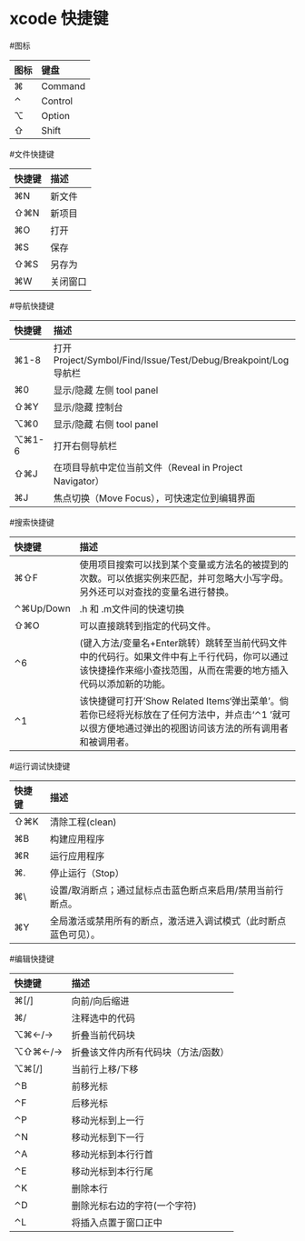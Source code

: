 # xcode 快捷键

#图标

| 图标| 键盘 |
| :----- | :---- |
| ⌘ | Command |
| ⌃ | Control |
| ⌥ | Option |
| ⇧ | Shift |

#文件快捷键

| 快捷键 | 描述 |
| :----- | :---- |
| ⌘N | 新文件 |
| ⇧⌘N | 新项目 |
| ⌘O | 打开 |
| ⌘S | 保存 |
| ⇧⌘S | 另存为 |
| ⌘W | 关闭窗口 |

#导航快捷键

| 快捷键 | 描述 |
| :----- | :---- |
| ⌘1-8 | 打开 Project/Symbol/Find/Issue/Test/Debug/Breakpoint/Log 导航栏 |
| ⌘0 | 显示/隐藏 左侧 tool panel |
| ⇧⌘Y | 显示/隐藏 控制台 |
| ⌥⌘0 | 显示/隐藏 右侧 tool panel |
| ⌥⌘1-6 | 打开右侧导航栏 |
| ⇧⌘J | 在项目导航中定位当前文件（Reveal in Project Navigator） |
| ⌘J | 焦点切换（Move Focus），可快速定位到编辑界面 |

#搜索快捷键

| 快捷键 | 描述 |
| :----- | :---- |
| ⌘⇧F | 使用项目搜索可以找到某个变量或方法名的被提到的次数。可以依据实例来匹配，并可忽略大小写字母。另外还可以对查找的变量名进行替换。 |
| ⌃⌘Up/Down | .h 和 .m文件间的快速切换 |
| ⇧⌘O | 可以直接跳转到指定的代码文件。 |
| ⌃6 | (键入方法/变量名+Enter跳转）跳转至当前代码文件中的代码行。如果文件中有上千行代码，你可以通过该快捷操作来缩小查找范围，从而在需要的地方插入代码以添加新的功能。 |
| ⌃1 | 该快捷键可打开’Show Related Items‘弹出菜单’。倘若你已经将光标放在了任何方法中，并点击‘⌃1 ’就可以很方便地通过弹出的视图访问该方法的所有调用者和被调用者。 |

#运行调试快捷键

| 快捷键 | 描述 |
| :----- | :---- |
| ⇧⌘K | 清除工程(clean) |
| ⌘B | 构建应用程序 |
| ⌘R | 运行应用程序 |
| ⌘. | 停止运行（Stop） |
| ⌘\ | 设置/取消断点；通过鼠标点击蓝色断点来启用/禁用当前行断点。 |
| ⌘Y | 全局激活或禁用所有的断点，激活进入调试模式（此时断点蓝色可见）。 |

#编辑快捷键

| 快捷键 | 描述 |
| :----- | :---- |
| ⌘[/] | 向前/向后缩进 |
| ⌘/ | 注释选中的代码 |
| ⌥⌘←/→ | 折叠当前代码块 |
| ⌥⇧⌘←/→ | 折叠该文件内所有代码块（方法/函数） |
| ⌥⌘[/] | 当前行上移/下移 |
| ⌃B | 前移光标 |
| ⌃F | 后移光标 |
| ⌃P | 移动光标到上一行 |
| ⌃N | 移动光标到下一行 |
| ⌃A | 移动光标到本行行首 |
| ⌃E | 移动光标到本行行尾 |
| ⌃K | 删除本行 |
| ⌃D | 删除光标右边的字符(一个字符) |
| ⌃L | 将插入点置于窗口正中 |
